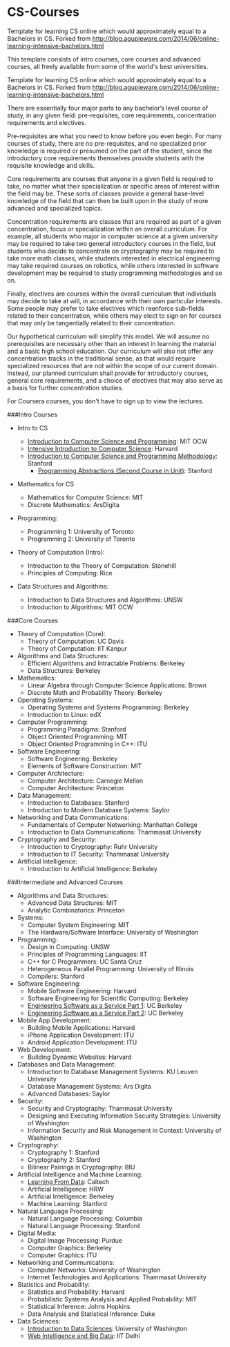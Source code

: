 CS-Courses
==========

Template for learning CS online which would approximately equal to a Bachelors in CS. Forked from http://blog.agupieware.com/2014/06/online-learning-intensive-bachelors.html

This template consists of intro courses, core courses and advanced courses, all freely available from some of the world's best universities. 

Template for learning CS online which would approximately equal to a Bachelors in CS. Forked from http://blog.agupieware.com/2014/06/online-learning-intensive-bachelors.html


There are essentially four major parts to any bachelor’s level course of study, in any given field: pre-requisites, core requirements, concentration requirements and electives.  

Pre-requisites are what you need to know before you even begin. For many courses of study, there are no pre-requisites, and no specialized prior knowledge is required or presumed on the part of the student, since the introductory core requirements themselves provide students with the requisite knowledge and skills.  

Core requirements are courses that anyone in a given field is required to take, no matter what their specialization or specific areas of interest within the field may be.  These sorts of classes provide a general base-level knowledge of the field that can then be built upon in the study of more advanced and specialized topics. 

Concentration requirements are classes that are required as part of a given concentration, focus or specialization within an overall curriculum.  For example, all students who major in computer science at a given university may be required to take two general introductory courses in the field, but students who decide to concentrate on cryptography may be required to take more math classes, while students interested in electrical engineering may take required courses on robotics, while others interested in software development may be required to study programming methodologies and so on.

Finally, electives are courses within the overall curriculum that individuals may decide to take at will, in accordance with their own particular interests.  Some people may prefer to take electives which reenforce sub-fields related to their concentration, while others may elect to sign on for courses that may only be tangentially related to their concentration.

Our hypothetical curriculum will simplify this model. We will assume no prerequisites are necessary other than an interest in learning the material and a basic high school education.  Our curriculum will also not offer any concentration tracks in the traditional sense, as that would require specialized resources that are not within the scope of our current domain.  Instead, our planned curriculum shall provide for introductory courses, general core requirements, and a choice of electives that may also serve as a basis for further concentration studies.

For Coursera courses, you don't have to sign up to view the lectures. 


###Intro Courses


* Intro to CS 
  * [Introduction to Computer Science and Programming](http://ocw.mit.edu/courses/electrical-engineering-and-computer-science/6-00sc-introduction-to-computer-science-and-programming-spring-2011/): MIT OCW
  * [Intensive Introduction to Computer Science](http://www.extension.harvard.edu/open-learning-initiative/intensive-introduction-computer-science): Harvard
  * [Introduction to Computer Science and Programming Methodology](http://see.stanford.edu/see/courseInfo.aspx?coll=824a47e1-135f-4508-a5aa-866adcae1111): Stanford 
    * [Programming Abstractions (Second Course in Unit)](http://www.youtube.com/view_play_list?p=FE6E58F856038C69): Stanford
  
* Mathematics for CS
  * Mathematics for Computer Science: MIT
  * Discrete Mathematics: ArsDigita
  
* Programming:
  * Programming 1: University of Toronto
  * Programming 2: University of Toronto
  
* Theory of Computation (Intro):
  * Introduction to the Theory of Computation: Stonehill
  * Principles of Computing: Rice 
  
* Data Structures and Algorithms:
  * Introduction to Data Structures and Algorithms: UNSW
  * Introduction to Algorithms: MIT OCW

###Core Courses 


* Theory of Computation (Core):
  * Theory of Computation: UC Davis
  * Theory of Computation: IIT Kanpur 
* Algorithms and Data Structures:
  * Efficient Algorithms and Intractable Problems: Berkeley
  * Data Structures: Berkeley
* Mathematics:
  * Linear Algebra through Computer Science Applications:  Brown
  * Discrete Math and Probability Theory: Berkeley
* Operating Systems:
  * Operating Systems and Systems Programming: Berkeley 
  * Introduction to Linux: edX
* Computer Programming:
  * Programming Paradigms: Stanford
  * Object Oriented Programming: MIT
  * Object Oriented Programming in C++: ITU
* Software Engineering:
  * Software Engineering: Berkeley
  * Elements of Software Construction: MIT
* Computer Architecture:
  * Computer Architecture: Carnegie Mellon 
  * Computer Architecture: Princeton
* Data Management:
  * Introduction to Databases: Stanford
  * Introduction to Modern Database Systems: Saylor
* Networking and Data Communications:
  * Fundamentals of Computer Networking: Manhattan College
  * Introduction to Data Communications:  Thammasat University
* Cryptography and Security:
  * Introduction to Cryptography: Ruhr University 
  * Introduction to IT Security: Thammasat University
* Artificial Intelligence:
  * Introduction to Artificial Intelligence: Berkeley

###Intermediate and Advanced Courses 


* Algorithms and Data Structures:
  * Advanced Data Structures: MIT  
  * Analytic Combinatorics: Princeton
* Systems:
  * Computer System Engineering: MIT 
  * The Hardware/Software Interface: University of Washington
* Programming:
  * Design in Computing: UNSW
  * Principles of Programming Languages: IIT
  * C++ for C Programmers: UC Santa Cruz
  * Heterogeneous Parallel Programming: University of Illinois
  * Compilers: Stanford
* Software Engineering:
  * Mobile Software Engineering: Harvard 
  * Software Engineering for Scientific Computing: Berkeley
  * [Engineering Software as a Service Part 1](https://www.edx.org/course/uc-berkeleyx/uc-berkeleyx-cs169-1x-engineering-1377#.VBcVCcERbdk): UC Berkeley
  * [Engineering Software as a Service Part 2](https://www.edx.org/course/uc-berkeleyx/uc-berkeleyx-cs169-2x-engineering-1379#.VBcU5MERbdk): UC Berkeley
* Mobile App Development:
  * Building Mobile Applications: Harvard
  * iPhone Application Development: ITU
  * Android Application Development: ITU
* Web Development:
  * Building Dynamic Websites: Harvard
* Databases and Data Management: 
  * Introduction to Database Management Systems: KU Leuven University
  * Database Management Systems: Ars Digita
  * Advanced Databases: Saylor
* Security:
  * Security and Cryptography: Thammasat University 
  * Designing and Executing Information Security Strategies: University of Washington
  * Information Security and Risk Management in Context: University of Washington
* Cryptography:
  * Cryptography 1: Stanford
  * Cryptography 2: Stanford
  * Bilinear Pairings in Cryptography: BIU
* Artificial Intelligence and Machine Learning:
  * [Learning From Data](https://www.edx.org/course/caltechx/caltechx-cs1156x-learning-data-2516#.VBcWDcERbdk): Caltech 
  * Artificial Intelligence: HRW
  * Artificial Intelligence: Berkeley
  * Machine Learning: Stanford
* Natural Language Processing:
  * Natural Language Processing: Columbia
  * Natural Language Processing: Stanford
* Digital Media:
  * Digital Image Processing: Purdue 
  * Computer Graphics: Berkeley
  * Computer Graphics: ITU
* Networking and Communications:
  * Computer Networks: University of Washington
  * Internet Technologies and Applications: Thammasat University
* Statistics and Probability:
  * Statistics and Probability: Harvard
  * Probabilistic Systems Analysis and Applied Probability: MIT
  * Statistical Inference: Johns Hopkins
  * Data Analysis and Statistical Inference: Duke
* Data Sciences: 
  * [Introduction to Data Sciences](https://www.coursera.org/course/datasci): University of Washington
  * [Web Intelligence and Big Data](https://www.coursera.org/course/bigdata): IIT Delhi
  
